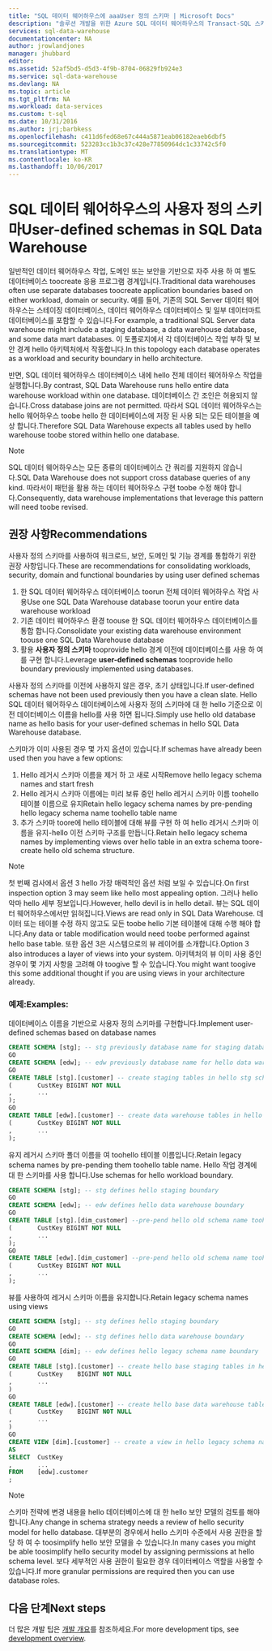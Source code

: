 ```yaml
---
title: "SQL 데이터 웨어하우스에 aaaUser 정의 스키마 | Microsoft Docs"
description: "솔루션 개발을 위한 Azure SQL 데이터 웨어하우스의 Transact-SQL 스키마 사용을 위한 팁"
services: sql-data-warehouse
documentationcenter: NA
author: jrowlandjones
manager: jhubbard
editor: 
ms.assetid: 52af5bd5-d5d3-4f9b-8704-06829fb924e3
ms.service: sql-data-warehouse
ms.devlang: NA
ms.topic: article
ms.tgt_pltfrm: NA
ms.workload: data-services
ms.custom: t-sql
ms.date: 10/31/2016
ms.author: jrj;barbkess
ms.openlocfilehash: c411d6fed68e67c444a5871eab06182eaeb6dbf5
ms.sourcegitcommit: 523283cc1b3c37c428e77850964dc1c33742c5f0
ms.translationtype: MT
ms.contentlocale: ko-KR
ms.lasthandoff: 10/06/2017
---
```

# <a name="user-defined-schemas-in-sql-data-warehouse"></a><span data-ttu-id="f74c5-103">SQL 데이터 웨어하우스의 사용자 정의 스키마</span><span class="sxs-lookup"><span data-stu-id="f74c5-103">User-defined schemas in SQL Data Warehouse</span></span>
<span data-ttu-id="f74c5-104">일반적인 데이터 웨어하우스 작업, 도메인 또는 보안을 기반으로 자주 사용 하 여 별도 데이터베이스 toocreate 응용 프로그램 경계입니다.</span><span class="sxs-lookup"><span data-stu-id="f74c5-104">Traditional data warehouses often use separate databases toocreate application boundaries based on either workload, domain or security.</span></span> <span data-ttu-id="f74c5-105">예를 들어, 기존의 SQL Server 데이터 웨어하우스는 스테이징 데이터베이스, 데이터 웨어하우스 데이터베이스 및 일부 데이터마트 데이터베이스를 포함할 수 있습니다.</span><span class="sxs-lookup"><span data-stu-id="f74c5-105">For example, a traditional SQL Server data warehouse might include a staging database, a data warehouse database, and some data mart databases.</span></span> <span data-ttu-id="f74c5-106">이 토폴로지에서 각 데이터베이스 작업 부하 및 보안 경계 hello 아키텍처에서 작동합니다.</span><span class="sxs-lookup"><span data-stu-id="f74c5-106">In this topology each database operates as a workload and security boundary in hello architecture.</span></span>

<span data-ttu-id="f74c5-107">반면, SQL 데이터 웨어하우스 데이터베이스 내에 hello 전체 데이터 웨어하우스 작업을 실행합니다.</span><span class="sxs-lookup"><span data-stu-id="f74c5-107">By contrast, SQL Data Warehouse runs hello entire data warehouse workload within one database.</span></span> <span data-ttu-id="f74c5-108">데이터베이스 간 조인은 허용되지 않습니다.</span><span class="sxs-lookup"><span data-stu-id="f74c5-108">Cross database joins are not permitted.</span></span> <span data-ttu-id="f74c5-109">따라서 SQL 데이터 웨어하우스는 hello 웨어하우스 toobe hello 한 데이터베이스에 저장 된 사용 되는 모든 테이블을 예상 합니다.</span><span class="sxs-lookup"><span data-stu-id="f74c5-109">Therefore SQL Data Warehouse expects all tables used by hello warehouse toobe stored within hello one database.</span></span>

> [!NOTE]
> <span data-ttu-id="f74c5-110">SQL 데이터 웨어하우스는 모든 종류의 데이터베이스 간 쿼리를 지원하지 않습니다.</span><span class="sxs-lookup"><span data-stu-id="f74c5-110">SQL Data Warehouse does not support cross database queries of any kind.</span></span> <span data-ttu-id="f74c5-111">따라서이 패턴을 활용 하는 데이터 웨어하우스 구현 toobe 수정 해야 합니다.</span><span class="sxs-lookup"><span data-stu-id="f74c5-111">Consequently, data warehouse implementations that leverage this pattern will need toobe revised.</span></span>
> 
> 

## <a name="recommendations"></a><span data-ttu-id="f74c5-112">권장 사항</span><span class="sxs-lookup"><span data-stu-id="f74c5-112">Recommendations</span></span>
<span data-ttu-id="f74c5-113">사용자 정의 스키마를 사용하여 워크로드, 보안, 도메인 및 기능 경계를 통합하기 위한 권장 사항입니다.</span><span class="sxs-lookup"><span data-stu-id="f74c5-113">These are recommendations for consolidating workloads, security, domain and functional boundaries by using user defined schemas</span></span>

1. <span data-ttu-id="f74c5-114">한 SQL 데이터 웨어하우스 데이터베이스 toorun 전체 데이터 웨어하우스 작업 사용</span><span class="sxs-lookup"><span data-stu-id="f74c5-114">Use one SQL Data Warehouse database toorun your entire data warehouse workload</span></span>
2. <span data-ttu-id="f74c5-115">기존 데이터 웨어하우스 환경 toouse 한 SQL 데이터 웨어하우스 데이터베이스를 통합 합니다.</span><span class="sxs-lookup"><span data-stu-id="f74c5-115">Consolidate your existing data warehouse environment toouse one SQL Data Warehouse database</span></span>
3. <span data-ttu-id="f74c5-116">활용 **사용자 정의 스키마** tooprovide hello 경계 이전에 데이터베이스를 사용 하 여를 구현 합니다.</span><span class="sxs-lookup"><span data-stu-id="f74c5-116">Leverage **user-defined schemas** tooprovide hello boundary previously implemented using databases.</span></span>

<span data-ttu-id="f74c5-117">사용자 정의 스키마를 이전에 사용하지 않은 경우, 초기 상태입니다.</span><span class="sxs-lookup"><span data-stu-id="f74c5-117">If user-defined schemas have not been used previously then you have a clean slate.</span></span> <span data-ttu-id="f74c5-118">Hello SQL 데이터 웨어하우스 데이터베이스에 사용자 정의 스키마에 대 한 hello 기준으로 이전 데이터베이스 이름을 hello를 사용 하면 됩니다.</span><span class="sxs-lookup"><span data-stu-id="f74c5-118">Simply use hello old database name as hello basis for your user-defined schemas in hello SQL Data Warehouse database.</span></span>

<span data-ttu-id="f74c5-119">스키마가 이미 사용된 경우 몇 가지 옵션이 있습니다.</span><span class="sxs-lookup"><span data-stu-id="f74c5-119">If schemas have already been used then you have a few options:</span></span>

1. <span data-ttu-id="f74c5-120">Hello 레거시 스키마 이름을 제거 하 고 새로 시작</span><span class="sxs-lookup"><span data-stu-id="f74c5-120">Remove hello legacy schema names and start fresh</span></span>
2. <span data-ttu-id="f74c5-121">Hello 레거시 스키마 이름에는 미리 보류 중인 hello 레거시 스키마 이름 toohello 테이블 이름으로 유지</span><span class="sxs-lookup"><span data-stu-id="f74c5-121">Retain hello legacy schema names by pre-pending hello legacy schema name toohello table name</span></span>
3. <span data-ttu-id="f74c5-122">추가 스키마 toore에 hello 테이블에 대해 뷰를 구현 하 여 hello 레거시 스키마 이름을 유지-hello 이전 스키마 구조를 만듭니다.</span><span class="sxs-lookup"><span data-stu-id="f74c5-122">Retain hello legacy schema names by implementing views over hello table in an extra schema toore-create hello old schema structure.</span></span>

> [!NOTE]
> <span data-ttu-id="f74c5-123">첫 번째 검사에서 옵션 3 hello 가장 매력적인 옵션 처럼 보일 수 있습니다.</span><span class="sxs-lookup"><span data-stu-id="f74c5-123">On first inspection option 3 may seem like hello most appealing option.</span></span> <span data-ttu-id="f74c5-124">그러나 hello 악마 hello 세부 정보입니다.</span><span class="sxs-lookup"><span data-stu-id="f74c5-124">However, hello devil is in hello detail.</span></span> <span data-ttu-id="f74c5-125">뷰는 SQL 데이터 웨어하우스에서만 읽혀집니다.</span><span class="sxs-lookup"><span data-stu-id="f74c5-125">Views are read only in SQL Data Warehouse.</span></span> <span data-ttu-id="f74c5-126">데이터 또는 테이블 수정 하지 않고도 모든 toobe hello 기본 테이블에 대해 수행 해야 합니다.</span><span class="sxs-lookup"><span data-stu-id="f74c5-126">Any data or table modification would need toobe performed against hello base table.</span></span> <span data-ttu-id="f74c5-127">또한 옵션 3은 시스템으로의 뷰 레이어를 소개합니다.</span><span class="sxs-lookup"><span data-stu-id="f74c5-127">Option 3 also introduces a layer of views into your system.</span></span> <span data-ttu-id="f74c5-128">아키텍처의 뷰 이미 사용 중인 경우이 몇 가지 사항을 고려해 야 toogive 할 수 있습니다.</span><span class="sxs-lookup"><span data-stu-id="f74c5-128">You might want toogive this some additional thought if you are using views in your architecture already.</span></span>
> 
> 

### <a name="examples"></a><span data-ttu-id="f74c5-129">예제:</span><span class="sxs-lookup"><span data-stu-id="f74c5-129">Examples:</span></span>
<span data-ttu-id="f74c5-130">데이터베이스 이름을 기반으로 사용자 정의 스키마를 구현합니다.</span><span class="sxs-lookup"><span data-stu-id="f74c5-130">Implement user-defined schemas based on database names</span></span>

```sql
CREATE SCHEMA [stg]; -- stg previously database name for staging database
GO
CREATE SCHEMA [edw]; -- edw previously database name for hello data warehouse
GO
CREATE TABLE [stg].[customer] -- create staging tables in hello stg schema
(       CustKey BIGINT NOT NULL
,       ...
);
GO
CREATE TABLE [edw].[customer] -- create data warehouse tables in hello edw schema
(       CustKey BIGINT NOT NULL
,       ...
);
```

<span data-ttu-id="f74c5-131">유지 레거시 스키마 폴더 이름을 여 toohello 테이블 이름입니다.</span><span class="sxs-lookup"><span data-stu-id="f74c5-131">Retain legacy schema names by pre-pending them toohello table name.</span></span> <span data-ttu-id="f74c5-132">Hello 작업 경계에 대 한 스키마를 사용 합니다.</span><span class="sxs-lookup"><span data-stu-id="f74c5-132">Use schemas for hello workload boundary.</span></span>

```sql
CREATE SCHEMA [stg]; -- stg defines hello staging boundary
GO
CREATE SCHEMA [edw]; -- edw defines hello data warehouse boundary
GO
CREATE TABLE [stg].[dim_customer] --pre-pend hello old schema name toohello table and create in hello staging boundary
(       CustKey BIGINT NOT NULL
,       ...
);
GO
CREATE TABLE [edw].[dim_customer] --pre-pend hello old schema name toohello table and create in hello data warehouse boundary
(       CustKey BIGINT NOT NULL
,       ...
);
```

<span data-ttu-id="f74c5-133">뷰를 사용하여 레거시 스키마 이름을 유지합니다.</span><span class="sxs-lookup"><span data-stu-id="f74c5-133">Retain legacy schema names using views</span></span>

```sql
CREATE SCHEMA [stg]; -- stg defines hello staging boundary
GO
CREATE SCHEMA [edw]; -- stg defines hello data warehouse boundary
GO
CREATE SCHEMA [dim]; -- edw defines hello legacy schema name boundary
GO
CREATE TABLE [stg].[customer] -- create hello base staging tables in hello staging boundary
(       CustKey    BIGINT NOT NULL
,       ...
)
GO
CREATE TABLE [edw].[customer] -- create hello base data warehouse tables in hello data warehouse boundary
(       CustKey    BIGINT NOT NULL
,       ...
)
GO
CREATE VIEW [dim].[customer] -- create a view in hello legacy schema name boundary for presentation consistency purposes only
AS
SELECT  CustKey
,       ...
FROM    [edw].customer
;
```

> [!NOTE]
> <span data-ttu-id="f74c5-134">스키마 전략에 변경 내용을 hello 데이터베이스에 대 한 hello 보안 모델의 검토를 해야합니다.</span><span class="sxs-lookup"><span data-stu-id="f74c5-134">Any change in schema strategy needs a review of hello security model for hello database.</span></span> <span data-ttu-id="f74c5-135">대부분의 경우에서 hello 스키마 수준에서 사용 권한을 할당 하 여 수 toosimplify hello 보안 모델을 수 있습니다.</span><span class="sxs-lookup"><span data-stu-id="f74c5-135">In many cases you might be able toosimplify hello security model by assigning permissions at hello schema level.</span></span> <span data-ttu-id="f74c5-136">보다 세부적인 사용 권한이 필요한 경우 데이터베이스 역할을 사용할 수 있습니다.</span><span class="sxs-lookup"><span data-stu-id="f74c5-136">If more granular permissions are required then you can use database roles.</span></span>
> 
> 

## <a name="next-steps"></a><span data-ttu-id="f74c5-137">다음 단계</span><span class="sxs-lookup"><span data-stu-id="f74c5-137">Next steps</span></span>
<span data-ttu-id="f74c5-138">더 많은 개발 팁은 [개발 개요][development overview]를 참조하세요.</span><span class="sxs-lookup"><span data-stu-id="f74c5-138">For more development tips, see [development overview][development overview].</span></span>

<!--Image references-->

<!--Article references-->
[development overview]: sql-data-warehouse-overview-develop.md

<!--MSDN references-->

<!--Other Web references-->
